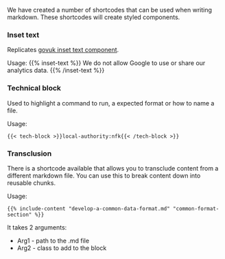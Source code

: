 We have created a number of shortcodes that can be used when writing markdown. These shortcodes will create styled components.

### Inset text

Replicates [govuk inset text component](https://design-system.service.gov.uk/components/inset-text/).

Usage:
{{% inset-text %}}
We do not allow Google to use or share our analytics data.
{{% /inset-text %}}

### Technical block

Used to highlight a command to run, a expected format or how to name a file.

Usage:
```
{{< tech-block >}}local-authority:nfk{{< /tech-block >}}
```

### Transclusion

There is a shortcode available that allows you to transclude content from a different markdown file. You can use this to break content down into reusable chunks.

Usage:
```
{{% include-content "develop-a-common-data-format.md" "common-format-section" %}}
```

It takes 2 arguments:

* Arg1 - path to the .md file
* Arg2 - class to add to the block
